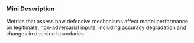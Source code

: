 ### Mini Description

Metrics that assess how defensive mechanisms affect model performance on legitimate, non-adversarial inputs, including accuracy degradation and changes in decision boundaries.
